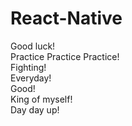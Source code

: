 # React-Native      
Good luck!  
Practice Practice Practice!  
Fighting!  
Everyday!  
Good!  
King of myself!  
Day day up!
